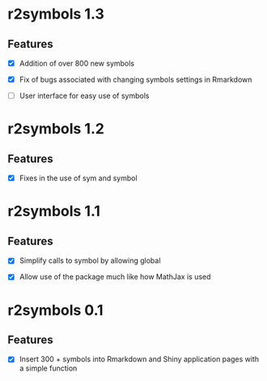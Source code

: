 # r2symbols 1.3

## Features

 - [x] Addition of over 800 new symbols
 - [x] Fix of bugs associated with changing symbols settings in Rmarkdown
 - [ ] User interface for easy use of symbols
 
 
# r2symbols 1.2

## Features

 - [x] Fixes in the use of sym and symbol
 
# r2symbols 1.1

## Features

 - [x] Simplify calls to symbol by allowing global
 - [x] Allow use of the package much like how MathJax is used


# r2symbols 0.1

## Features

 - [x] Insert 300 + symbols into Rmarkdown and Shiny application pages with a simple function


